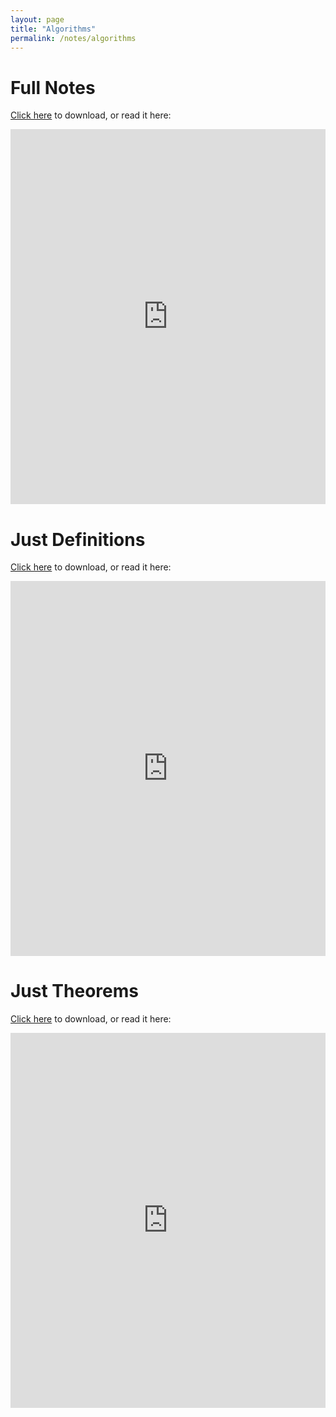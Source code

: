 ```yaml
---
layout: page
title: "Algorithms"
permalink: /notes/algorithms
---
```


# Full Notes

<a href="https://raw.githubusercontent.com/Tristanchaang/tristanchaang.github.io/main/downloads/18100BNotesFull.pdf" download>Click here</a> to download, or read it here:

<embed src="https://drive.google.com/viewerng/
viewer?embedded=true&url=http://tristanchaang.github.io/downloads/18100BNotesFull.pdf" width="100%" height="600px" />

# Just Definitions

<a href="https://raw.githubusercontent.com/Tristanchaang/tristanchaang.github.io/main/downloads/18100BNotesDefinitions.pdf" download>Click here</a> to download, or read it here:

<embed src="https://drive.google.com/viewerng/
viewer?embedded=true&url=http://tristanchaang.github.io/downloads/18100BNotesDefinitions.pdf" width="100%" height="600px" />

# Just Theorems

<a href="https://raw.githubusercontent.com/Tristanchaang/tristanchaang.github.io/main/downloads/18100BNotesTheorems.pdf" download>Click here</a> to download, or read it here:

<embed src="https://drive.google.com/viewerng/
viewer?embedded=true&url=http://tristanchaang.github.io/downloads/18100BNotesTheorems.pdf" width="100%" height="600px" />